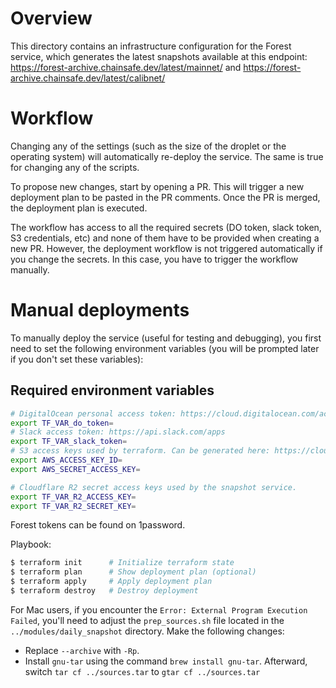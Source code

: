 # Overview

This directory contains an infrastructure configuration for the Forest service,
which generates the latest snapshots available at this endpoint:
https://forest-archive.chainsafe.dev/latest/mainnet/ and
https://forest-archive.chainsafe.dev/latest/calibnet/

# Workflow

Changing any of the settings (such as the size of the droplet or the operating
system) will automatically re-deploy the service. The same is true for changing
any of the scripts.

To propose new changes, start by opening a PR. This will trigger a new
deployment plan to be pasted in the PR comments. Once the PR is merged, the
deployment plan is executed.

The workflow has access to all the required secrets (DO token, slack token, S3
credentials, etc) and none of them have to be provided when creating a new PR.
However, the deployment workflow is not triggered automatically if you change
the secrets. In this case, you have to trigger the workflow manually.

# Manual deployments

To manually deploy the service (useful for testing and debugging), you first
need to set the following environment variables (you will be prompted later if
you don't set these variables):

## Required environment variables

```bash
# DigitalOcean personal access token: https://cloud.digitalocean.com/account/api/tokens
export TF_VAR_do_token=
# Slack access token: https://api.slack.com/apps
export TF_VAR_slack_token=
# S3 access keys used by terraform. Can be generated here: https://cloud.digitalocean.com/account/api/spaces
export AWS_ACCESS_KEY_ID=
export AWS_SECRET_ACCESS_KEY=

# Cloudflare R2 secret access keys used by the snapshot service.
export TF_VAR_R2_ACCESS_KEY=
export TF_VAR_R2_SECRET_KEY=
```

Forest tokens can be found on 1password.

Playbook:

```bash
$ terraform init      # Initialize terraform state
$ terraform plan      # Show deployment plan (optional)
$ terraform apply     # Apply deployment plan
$ terraform destroy   # Destroy deployment
```

For Mac users, if you encounter the `Error: External Program Execution Failed`, you'll need to adjust the `prep_sources.sh` file located in the `../modules/daily_snapshot` directory. Make the following changes:

- Replace `--archive` with `-Rp`.
- Install `gnu-tar` using the command `brew install gnu-tar`. Afterward, switch `tar cf ../sources.tar` to `gtar cf ../sources.tar`
